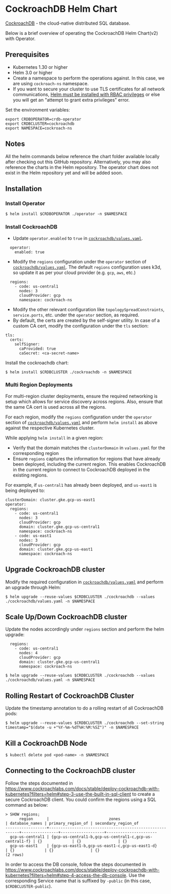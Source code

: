 # CockroachDB Helm Chart

[CockroachDB](https://github.com/cockroachdb/cockroach) - the cloud-native distributed SQL database.

Below is a brief overview of operating the CockroachDB Helm Chart(v2) with Operator.

## Prerequisites

* Kubernetes 1.30 or higher
* Helm 3.0 or higher
* Create a namespace to perform the operations against. In this case, we are using `cockroach-ns` namespace.
* If you want to secure your cluster to use TLS certificates for all network communications, [Helm must be installed with RBAC privileges](https://helm.sh/docs/topics/rbac/) or else you will get an "attempt to grant extra privileges" error.

Set the environment variables:

``` shell
export CRDBOPERATOR=crdb-operator
export CRDBCLUSTER=cockroachdb
export NAMESPACE=cockroach-ns
```

## Notes

All the helm commands below reference the chart folder available locally after checking out this GitHub repository. Alternatively, you may also reference the charts in the Helm repository.
The operator chart does not exist in the Helm repository yet and will be added soon.

## Installation

### Install Operator

```shell
$ helm install $CRDBOPERATOR ./operator -n $NAMESPACE
```

### Install CockroachDB

- Update `operator.enabled` to `true` in [`cockroachdb/values.yaml`](/cockroachdb/values.yaml).
```
  operator:
    enabled: true
```
- Modify the `regions` configuration under the `operator` section of [`cockroachdb/values.yaml`](/cockroachdb/values.yaml). The default `regions` configuration uses k3d, so update it as per your cloud provider (e.g. `gcp`, `aws`, etc.)

```
  regions:
    - code: us-central1
      nodes: 3
      cloudProvider: gcp
      namespace: cockroach-ns
```

- Modify the other relevant configuration like `topologySpreadConstraints`, `service.ports`, etc. under the `operator` section, as required.
- By default, the certs are created by the self-signer utility. In case of a custom CA cert, modify the configuration under the `tls` section:

```
tls:
  certs:
    selfSigner:
      caProvided: true
      caSecret: <ca-secret-name>
```

Install the cockroachdb chart:

```shell
$ helm install $CRDBCLUSTER ./cockroachdb -n $NAMESPACE
```

### Multi Region Deployments

For multi-region cluster deployments, ensure the required networking is setup which allows for service discovery across regions. Also, ensure that the same CA cert is used across all the regions.

For each region, modify the `regions` configuration under the `operator` section of [`cockroachdb/values.yaml`](/cockroachdb/values.yaml) and perform `helm install` as above against the respective Kubernetes cluster.

While applying `helm install` in a given region:
- Verify that the domain matches the `clusterDomain` in `values.yaml` for the corresponding region
- Ensure `regions` captures the information for regions that have already been deployed, including the current region. This enables CockroachDB in the current region to connect to CockroachDB deployed in the existing regions.

For example, if `us-central1` has already been deployed, and `us-east1` is being deployed to:

```
clusterDomain: cluster.gke.gcp-us-east1
operator:
  regions:
    - code: us-central1
      nodes: 3
      cloudProvider: gcp
      domain: cluster.gke.gcp-us-central1
      namespace: cockroach-ns
    - code: us-east1
      nodes: 3
      cloudProvider: gcp
      domain: cluster.gke.gcp-us-east1
      namespace: cockroach-ns
```

## Upgrade CockroachDB cluster

Modify the required configuration in [`cockroachdb/values.yaml`](/cockroachdb/values.yaml) and perform an upgrade through Helm:

```shell
$ helm upgrade --reuse-values $CRDBCLUSTER ./cockroachdb --values ./cockroachdb/values.yaml -n $NAMESPACE
```

## Scale Up/Down CockroachDB cluster

Update the nodes accordingly under `regions` section and perform the helm upgrade:

```
  regions:
    - code: us-central1
      nodes: 4
      cloudProvider: gcp
      domain: cluster.gke.gcp-us-central1
      namespace: cockroach-ns
```

```shell
$ helm upgrade --reuse-values $CRDBCLUSTER ./cockroachdb --values ./cockroachdb/values.yaml -n $NAMESPACE
```

## Rolling Restart of CockroachDB Cluster

Update the timestamp annotation to do a rolling restart of all CockroachDB pods:

```shell
$ helm upgrade --reuse-values $CRDBCLUSTER ./cockroachdb --set-string timestamp="$(date -u +"%Y-%m-%dT%H:%M:%SZ")" -n $NAMESPACE
```

## Kill a CockroachDB Node

```shell
$ kubectl delete pod <pod-name> -n $NAMESPACE
```

## Connecting to the CockroachDB cluster

Follow the steps documented in https://www.cockroachlabs.com/docs/stable/deploy-cockroachdb-with-kubernetes?filters=helm#step-3-use-the-built-in-sql-client to create a secure CockroachDB client.
You could confirm the regions using a SQL command as below:

```
> SHOW regions;
      region      |                          zones                          | database_names | primary_region_of | secondary_region_of
------------------+---------------------------------------------------------+----------------+-------------------+----------------------
  gcp-us-central1 | {gcp-us-central1-b,gcp-us-central1-c,gcp-us-central1-f} | {}             | {}                | {}
  gcp-us-east1    | {gcp-us-east1-b,gcp-us-east1-c,gcp-us-east1-d}          | {}             | {}                | {}
(2 rows)
```

In order to access the DB console, follow the steps documented in https://www.cockroachlabs.com/docs/stable/deploy-cockroachdb-with-kubernetes?filters=helm#step-4-access-the-db-console.
Use the corresponding Service name that is suffixed by `-public` (in this case, `$CRDBCLUSTER-public`).
